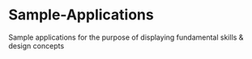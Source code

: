 # Sample-Applications
Sample applications for the purpose of displaying fundamental skills &amp; design concepts
